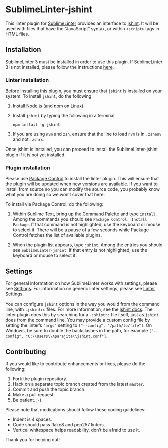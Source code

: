 SublimeLinter-jshint
=========================

This linter plugin for [SublimeLinter](https://github.com/SublimeLinter/SublimeLinter3) provides an interface to [jshint](http://www.jshint.com/docs/). It will be used with files that have the “JavaScript” syntax, or within `<script>` tags in HTML files.

## Installation
SublimeLinter 3 must be installed in order to use this plugin. If SublimeLinter 3 is not installed, please follow the instructions [here](https://github.com/SublimeLinter/SublimeLinter.github.io/wiki/Installation).

### Linter installation
Before installing this plugin, you must ensure that `jshint` is installed on your system. To install `jshint`, do the following:

1. Install [Node.js](http://nodejs.org) (and [npm](https://github.com/joyent/node/wiki/Installing-Node.js-via-package-manager) on Linux).

1. Install `jshint` by typing the following in a terminal:
   ```
   npm install -g jshint
   ```

1. If you are using `nvm` and `zsh`, ensure that the line to load `nvm` is in `.zshenv` and not `.zshrc`.

Once jshint is installed, you can proceed to install the SublimeLinter-jshint plugin if it is not yet installed.

### Plugin installation
Please use [Package Control](https://sublime.wbond.net/installation) to install the linter plugin. This will ensure that the plugin will be updated when new versions are available. If you want to install from source so you can modify the source code, you probably know what you are doing so we won’t cover that here.

To install via Package Control, do the following:

1. Within Sublime Text, bring up the [Command Palette](http://docs.sublimetext.info/en/sublime-text-3/extensibility/command_palette.html) and type `install`. Among the commands you should see `Package Control: Install Package`. If that command is not highlighted, use the keyboard or mouse to select it. There will be a pause of a few seconds while Package Control fetches the list of available plugins.

1. When the plugin list appears, type `jshint`. Among the entries you should see `SublimeLinter-jshint`. If that entry is not highlighted, use the keyboard or mouse to select it.

## Settings
For general information on how SublimeLinter works with settings, please see [Settings](https://github.com/SublimeLinter/SublimeLinter.github.io/wiki/Settings). For information on generic linter settings, please see [Linter Settings](https://github.com/SublimeLinter/SublimeLinter.github.io/wiki/Linter-Settings).

You can configure `jshint` options in the way you would from the command line, with `.jshintrc` files. For more information, see the [jshint docs](http://www.jshint.com/docs/). The linter plugin does this by searching for a `.jshintrc` file itself, just as `jshint` does from the command line. You may provide a custom config file by setting the linter’s `"args"` setting to `["--config", "/path/to/file"]`. On Windows, be sure to double the backslashes in the path, for example `["--config", "C:\\Users\\Aparajita\\jshint.conf"]`.

## Contributing
If you would like to contribute enhancements or fixes, please do the following:

1. Fork the plugin repository.
1. Hack on a separate topic branch created from the latest `master`.
1. Commit and push the topic branch.
1. Make a pull request.
1. Be patient.  ;-)

Please note that modications should follow these coding guidelines:

- Indent is 4 spaces.
- Code should pass flake8 and pep257 linters.
- Vertical whitespace helps readability, don’t be afraid to use it.

Thank you for helping out!
